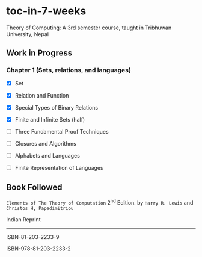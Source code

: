 toc-in-7-weeks
==============

Theory of Computing: A 3rd semester course, taught in Tribhuwan University, Nepal

Work in Progress
----
### Chapter 1 (Sets, relations, and languages)
- [x] Set
- [x] Relation and Function
- [x] Special Types of Binary Relations 
- [x] Finite and Infinite Sets (half)
- [ ] Three Fundamental Proof Techniques
- [ ] Closures and Algorithms
- [ ] Alphabets and Languages
- [ ] Finite Representation of Languages


Book Followed
----

`Elements of The Theory of Computation` 2<sup>nd</sup> Edition.  by `Harry R. Lewis` and `Christos H, Papadimitriou`  

Indian Reprint

------------------
ISBN-81-203-2233-9

ISBN-978-81-203-2233-2
